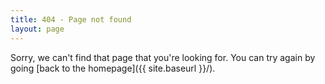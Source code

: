```yaml
---
title: 404 - Page not found
layout: page
---
```


Sorry, we can't find that page that you're looking for. You can try again by going [back to the homepage]({{ site.baseurl }}/).
